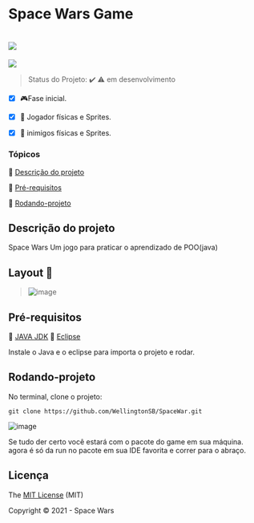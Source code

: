 # Space Wars Game
<h1><img src="https://lh3.googleusercontent.com/proxy/VR5eeTr_WHWIXUGemyNMCz5sM4LBHaXcw7EUfdfPKIlXTkPZEFQmdC11SGcXZxtefyPiUjPRPJMpsXtoSkp6lPo66x7KMHHNHZQcadElbc51AZAd3NcSgdq3xCV7JIHq6Fz1ZCA0VOQxRnzu7hMqkocHxHKPqSWIDCE8gdf2V84"/>
</h1> 
   <img src="http://img.shields.io/static/v1?label=STATUS&message=EM%20DESENVOLVIMENTO&color=RED&style=for-the-badge"/>
</p>

> Status do Projeto: :heavy_check_mark: :warning: em desenvolvimento
- [x] :video_game:Fase inicial.
- [x] :rocket: Jogador físicas e Sprites.
- [x] :space_invader: inimigos físicas  e Sprites.


### Tópicos 

:small_blue_diamond: [Descrição do projeto](#descrição-do-projeto)

:small_blue_diamond: [Pré-requisitos](#pré-requisitos)

:small_blue_diamond: [Rodando-projeto](#rodando-projeto)


## Descrição do projeto 

<p align="justify">
 Space Wars Um jogo para praticar o aprendizado de POO(java)
</p>

## Layout  :dash:

> ![image](https://user-images.githubusercontent.com/31409846/113967749-08d0e400-9808-11eb-8a5d-7b0f6a95ec47.png)


## Pré-requisitos

:small_blue_diamond: [JAVA JDK](https://www.oracle.com/br/java/technologies/javase/javase-jdk8-downloads.html) 
:small_blue_diamond: [Eclipse](https://www.eclipse.org/downloads/)

Instale o Java e o eclipse para importa o projeto e rodar.

## Rodando-projeto 
No terminal, clone o projeto: 

```
git clone https://github.com/WellingtonSB/SpaceWar.git
```
![image](https://user-images.githubusercontent.com/31409846/113966778-20a76880-9806-11eb-9f49-8d701b04aec9.png)

Se tudo der certo você estará com o pacote do game em sua máquina.
agora é só da run no pacote em sua IDE favorita e correr para o abraço.


## Licença 

The [MIT License]() (MIT)

Copyright :copyright: 2021 - Space Wars 
